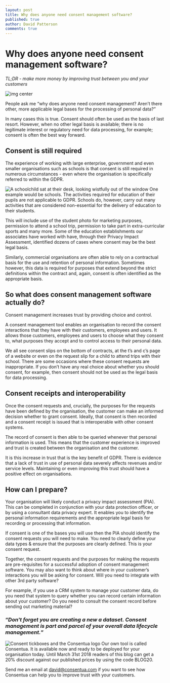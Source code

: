 ```yaml
---
layout: post
title: Why does anyone need consent management software?
published: true
author: David Patterson
comments: true
---
```


# Why does anyone need consent management software?

<em> TL;DR - make more money by improving trust between you and your customers </em>

<img class="img-center" src="{{ site.baseurl }}/public/post_imgs/2018-01-16-Why-does-anyone-need-consent-management-software/Why does anyone need consent management software?-2.jpg" alt="img center">

People ask me “why does anyone need consent management? Aren’t there other, more applicable legal bases for the processing of personal data?”

In many cases this is true. Consent should often be used as the basis of last resort. However, when no other legal basis is available; there is no legitimate interest or regulatory need for data processing, for example; consent is often the best way forward.

## Consent is still required

The experience of working with large enterprise, government and even smaller organisations such as schools is that consent is still required in numerous circumstances - even where the organisation is specifically referred to within the GDPR.

<img class="img-left" src="{{ site.baseurl }}/public/post_imgs/2018-01-16-Why-does-anyone-need-consent-management-software/child-830988_640.jpg" alt="A schoolchild sat at their desk, looking wistfully out of the window">
One example would be schools. The activities required for education of their pupils are not applicable to GDPR. Schools do, however, carry out many activities that are considered non-essential for the delivery of education to their students.  

This will include use of the student photo for marketing purposes, permission to attend a school trip, permission to take part in extra-curricular sports and many more.  Some of the education establishments our associates have worked with have, through their Privacy Impact Assessment, identified dozens of cases where consent may be the best legal basis. 

Similarly, commercial organisations are often able to rely on a contractual basis for the use and retention of personal information. Sometimes however, this data is required for purposes that extend beyond the strict definitions within the contract and, again, consent is often identified as the appropriate basis. 

## So what does consent management software actually do?

Consent management increases trust by providing choice and control. 

A consent management tool enables an organisation to record the consent interactions that they have with their customers, employees and users. It allows those customers, employees and users to choose what they consent to, what purposes they accept and to control access to their personal data.
 
We all see consent slips on the bottom of contracts, at the t’s and c’s page of a website or even on the request slip for a child to attend trips with their school. There are some occasions where these consent requests are inappropriate. If you don’t have any real choice about whether you should consent, for example, then consent should not be used as the legal basis for data processing.

## Consent receipts and interoperability

Once the consent requests and, crucially, the purposes for the requests have been defined by the organisation, the customer can make an informed decision whether to grant consent. Ideally, that consent is then recorded and a consent receipt is issued that is interoperable with other consent systems.

The record of consent is then able to be queried whenever that personal information is used. This means that the customer experience is improved and trust is created between the organisation and the customer.

It is this increase in trust that is the key benefit of GDPR. There is evidence that a lack of trust in use of personal data severely affects revenues and/or service levels. Maintaining or even improving this trust should have a positive effect on organisations.

## How can I prepare?

Your organisation will likely conduct a privacy impact assessment (PIA). This can be completed in conjunction with your data protection officer, or by using a consultant data privacy expert. It enables you to identify the personal information requirements and the appropriate legal basis for recording or processing that information.

If consent is one of the bases you will use then the PIA should identify the consent requests you will need to make. You need to clearly define your data types & ensure that the purposes are clearly defined. This is your consent request. 

Together, the consent requests and the purposes for making the requests are pre-requisites for a successful adoption of consent management software. You may also want to think about where in your customer’s interactions you will be asking for consent. Will you need to integrate with other 3rd party software? 

For example, if you use a CRM system to manage your customer data, do you need that system to query whether you can record certain information about your customer? Do you need to consult the consent record before sending out marketing material?

### <q><i>Don't forget you are creating a new a dataset. Consent management is part and parcel of your overall data lifecycle management.</i></q>


<img class="img-left" src="{{ site.baseurl }}/public/post_imgs/2018-01-16-Why-does-anyone-need-consent-management-software/Untitled design-16.jpg" alt="Consent tickboxes and the Consentua logo">
Our own tool is called Consentua. It is available now and ready to be deployed for your organisation today. Until March 31st 2018 readers of this blog can get a 20% discount against our published prices by using the code BLOG20.

Send me an email at david@consentua.com if you want to see how Consentua can help you to improve trust with your customers.
